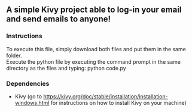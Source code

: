 ## A simple Kivy project able to log-in your email and send emails to anyone!

### Instructions
To execute this file, simply download both files and put them in the same folder.\
Execute the python file by executing the command prompt in the same directory as the files and typing: python code.py

### Dependencies
- Kivy (go to https://kivy.org/doc/stable/installation/installation-windows.html for instructions on how to install Kivy on your machine)
